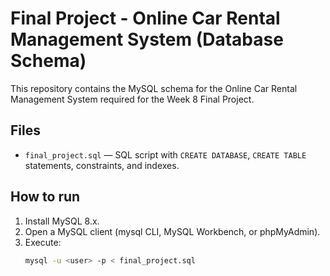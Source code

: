 
# Final Project - Online Car Rental Management System (Database Schema)

This repository contains the MySQL schema for the Online Car Rental Management System required for the Week 8 Final Project.

## Files
- `final_project.sql` — SQL script with `CREATE DATABASE`, `CREATE TABLE` statements, constraints, and indexes.

## How to run
1. Install MySQL 8.x.
2. Open a MySQL client (mysql CLI, MySQL Workbench, or phpMyAdmin).
3. Execute:
   ```bash
   mysql -u <user> -p < final_project.sql
